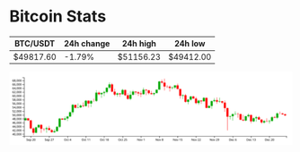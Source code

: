 # Bitcoin Stats

BTC/USDT|24h change|24h high|24h low|
|---|---|---|---|
|$49817.60|-1.79%|$51156.23|$49412.00|

<img src="./chart.svg">
